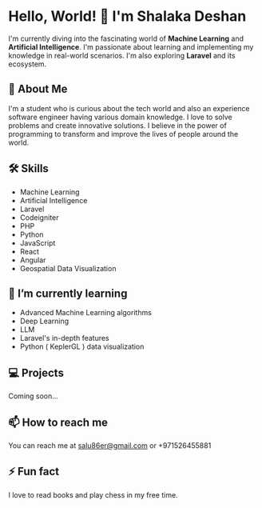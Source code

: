 # Hello, World! 👋 I'm Shalaka Deshan

I'm currently diving into the fascinating world of **Machine Learning** and **Artificial Intelligence**. I'm passionate about learning and implementing my knowledge in real-world scenarios. I'm also exploring **Laravel** and its ecosystem.

## 🚀 About Me
I'm a student who is curious about the tech world and also an experience software engineer having various domain knowledge. I love to solve problems and create innovative solutions. I believe in the power of programming to transform and improve the lives of people around the world.

## 🛠 Skills
- Machine Learning
- Artificial Intelligence
- Laravel
- Codeigniter
- PHP
- Python
- JavaScript
- React
- Angular
- Geospatial Data Visualization

## 🌱 I’m currently learning 
- Advanced Machine Learning algorithms
- Deep Learning
- LLM
- Laravel's in-depth features
- Python ( KeplerGL ) data visualization

## 💻 Projects
Coming soon...

## 📫 How to reach me
You can reach me at [salu86er@gmail.com](mailto:salu86er@gmail.com) or +971526455881

## ⚡ Fun fact
I love to read books and play chess in my free time.
